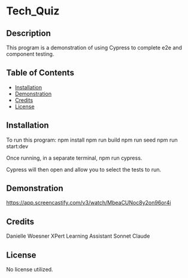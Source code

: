 # Tech_Quiz

## Description

This program is a demonstration of using Cypress to complete e2e and component testing.

## Table of Contents

- [Installation](#installation)
- [Demonstration](#demonstration)
- [Credits](#credits)
- [License](#license)

## Installation

To run this program:
npm install
npm run build
npm run seed
npm run start:dev

Once running, in a separate terminal, npm run cypress.

Cypress will then open and allow you to select the tests to run.

## Demonstration

https://app.screencastify.com/v3/watch/MbeaCUNoc8y2on96or4i

## Credits

Danielle Woesner
XPert Learning Assistant
Sonnet Claude

## License

No license utilized.
